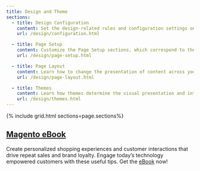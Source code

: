 ```yaml
---
title: Design and Theme
sections:
  - title: Design Configuration
    content: Set the design-related rules and configuration settings on the Design Configuration page.
    url: /design/configuration.html

  - title: Page Setup
    content: Customize the Page Setup sections, which correspond to the underlying structure of the HTML page, as well as many basic page properties.
    url: /design/page-setup.html

  - title: Page Layout
    content: Learn how to change the presentation of content across your site by updating page layouts.
    url: /design/page-layout.html

  - title: Themes
    content: Learn how themes determine the visual presentation and interactions that your customers experience when they visit your store.
    url: /design/themes.html
---
```


{% include grid.html sections=page.sections%}

## [Magento eBook][2]

Create personalized shopping experiences and customer interactions that drive repeat sales and brand loyalty. Engage today’s technology empowered customers with these useful tips. Get the [eBook][2] now!

[1]: https://magento.com/resources/customer-engagement-ebook
[2]: https://magento.com/resources/rules-and-tools-successful-customer-engagement
